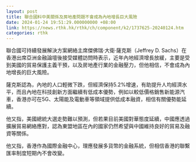```yaml
---
layout: post
title: 聯合國料中美關係及房地產問題不會成為內地增長巨大風險
date: 2024-01-24 19:51:29.000000000 +08:00
link: https://news.rthk.hk/rthk/ch/component/k2/1737625-20240124.htm
categories: rthk
---
```


聯合國可持續發展解決方案網絡主席傑佛瑞·大衛·薩克斯（Jeffrey D. Sachs）在香港出席亞洲金融論壇後接受媒體訪問時表示，近年內地經濟增長放緩，主要是受到美國的貿易保護主義干預，以及房地產行業的金融壓力，但他相信，不會成為內地增長的巨大風險。

薩克斯認為，內地的人口輕微下跌，但經濟保持5.2%增速，有助提升人均經濟水平，而且內地在科技創新方面繼續有低成本優勢，例如以較低價格銷售新能源汽車，香港亦可在5G、太陽能及電動車等領域提供低成本融資，相信有關優勢能延續。

他又指，美國總統大選走勢難以預測，但若果目前美國對華態度延續，中國應透過擴展貿易網絡應對，認為東盟地區在內的國家仍然希望與中國維持良好的貿易及融資等關係。

他又指，香港作為國際金融中心，理應發展多貨幣的金融系統，但相信香港的聯繫匯率制度短期內不會改變。
